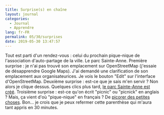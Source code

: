 ```yaml
---
title: Surprise(s) en chaîne
layout: journal
categories:
  - Journal
  - Apprendre
lang: fr-FR
permalink: 05/30/surprises
date: 2019-05-30 13:47:57
---
```


Tout est parti d'un rendez-vous : celui du prochain pique-nique de l'association d'auto-partage de la ville. Le parc Sainte-Anne. Première surprise : je n'ai pas trouvé son emplacement sur OpenStreetMap (j'essaie de désapprendre Google Maps). J'ai demandé une clarification de son emplacement aux organisateurices. Je vois le bouton "Edit" sur l'interface d'OpenStreetMap. Deuxième surprise : est-ce que je sais m'en servir ? Non alors je clique dessus. Quelques clics plus tard, [le parc Sainte-Anne est créé](https://www.openstreetmap.org/changeset/70765502). Troisième surprise : est-ce qu'on écrit "picnic" ou "picnick" en anglais ? Mais, ça vient d'où "pique-nique" en français ? De [picorer des petites choses](https://fr.wiktionary.org/wiki/pique-nique). Bon… je crois que je peux refermer cette parenthèse qui m'aura tant appris en 30 minutes.